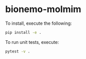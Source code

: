 # bionemo-molmim

To install, execute the following:
```bash
pip install -e .
```

To run unit tests, execute:
```bash
pytest -v .
```
